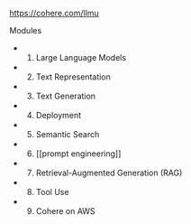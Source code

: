 https://cohere.com/llmu

Modules  

- 1.    Large Language Models
- 2.    Text Representation    
- 3.  Text Generation
- 4.  Deployment
- 5.    Semantic Search
- 6.    [[prompt engineering]]
- 7.    Retrieval-Augmented Generation (RAG)
- 8.    Tool Use
- 9.    Cohere on AWS